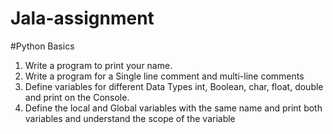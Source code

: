 # Jala-assignment
#Python Basics

1. Write a program to print your name.
2. Write a program for a Single line comment and multi-line comments
3. Define variables for different Data Types int, Boolean, char, float, double and print on the 
Console.
4. Define the local and Global variables with the same name and print both variables and 
understand the scope of the variable
